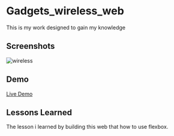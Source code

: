 # Gadgets_wireless_web

This is my work designed to gain my knowledge


## Screenshots

![wireless](https://github.com/suba-shini7/Gadgets_wireless_web/assets/125429575/dcf84fe3-bc92-4d98-9bd8-e4f89d6be599)

## Demo



[Live Demo](https://suba-shini7.github.io/Gadgets_wireless_web/)

## Lessons Learned

The lesson i learned by building this web that how to use flexbox.
